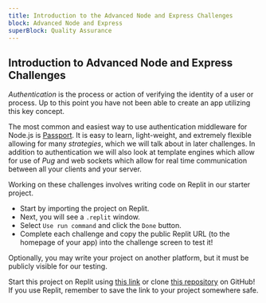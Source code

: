 ```yaml
---
title: Introduction to the Advanced Node and Express Challenges
block: Advanced Node and Express
superBlock: Quality Assurance
---
```


## Introduction to Advanced Node and Express Challenges

_Authentication_ is the process or action of verifying the identity of a user or process. Up to this point you have not been able to create an app utilizing this key concept.

The most common and easiest way to use authentication middleware for Node.js is [Passport](http://passportjs.org/). It is easy to learn, light-weight, and extremely flexible allowing for many _strategies_, which we will talk about in later challenges. In addition to authentication we will also look at template engines which allow for use of _Pug_ and web sockets which allow for real time communication between all your clients and your server.

Working on these challenges involves writing code on Replit in our starter project.

- Start by importing the project on Replit.
- Next, you will see a <code>.replit</code> window.
- Select <code>Use run command</code> and click the <code>Done</code> button.
- Complete each challenge and copy the public Replit URL (to the homepage of your app) into the challenge screen to test it!

Optionally, you may write your project on another platform, but it must be publicly visible for our testing.

Start this project on Replit using [this link](https://replit.com/github/topcoder-platform/boilerplate-advancednode) or clone [this repository](https://github.com/freeCodeCamp/boilerplate-advancednode/) on GitHub! If you use Replit, remember to save the link to your project somewhere safe.

